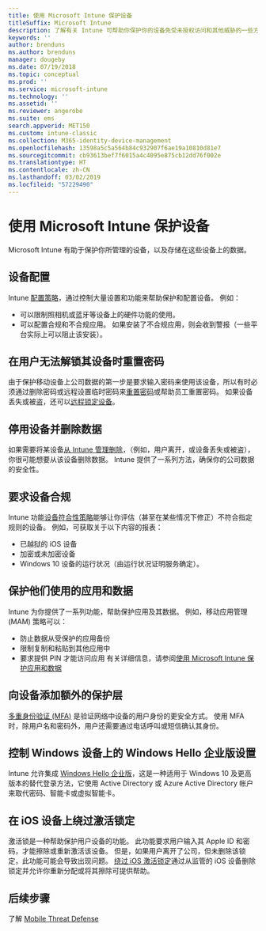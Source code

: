 ```yaml
---
title: 使用 Microsoft Intune 保护设备
titleSuffix: Microsoft Intune
description: 了解有关 Intune 可帮助你保护你的设备免受未授权访问和其他威胁的一些方法。
keywords: ''
author: brenduns
ms.author: brenduns
manager: dougeby
ms.date: 07/19/2018
ms.topic: conceptual
ms.prod: ''
ms.service: microsoft-intune
ms.technology: ''
ms.assetid: ''
ms.reviewer: angerobe
ms.suite: ems
search.appverid: MET150
ms.custom: intune-classic
ms.collection: M365-identity-device-management
ms.openlocfilehash: 13598a5c5a564b84c932907f6ae19a10810d81e7
ms.sourcegitcommit: cb93613bef7f6015a4c4095e875cb12dd76f002e
ms.translationtype: HT
ms.contentlocale: zh-CN
ms.lasthandoff: 03/02/2019
ms.locfileid: "57229490"
---
```

# <a name="protect-devices-with-microsoft-intune"></a>使用 Microsoft Intune 保护设备

Microsoft Intune 有助于保护你所管理的设备，以及存储在这些设备上的数据。

## <a name="device-configuration"></a>设备配置
Intune [配置策略](device-profiles.md)，通过控制大量设置和功能来帮助保护和配置设备。 例如：
- 可以限制照相机或蓝牙等设备上的硬件功能的使用。
- 可以配置合规和不合规应用。 如果安装了不合规应用，则会收到警报（一些平台实际上可以阻止该安装）。

## <a name="reset-passcodes-when-users-are-locked-out-of-their-devices"></a>在用户无法解锁其设备时重置密码
由于保护移动设备上公司数据的第一步是要求输入密码来使用该设备，所以有时必须通过删除密码或远程设置临时密码来[重置密码](device-passcode-reset.md)或帮助员工重置密码。 如果设备丢失或被盗，还可以[远程锁定设备](device-remote-lock.md)。

## <a name="retire-devices-and-remove-data"></a>停用设备并删除数据
如果需要将某设备[从 Intune 管理删除](devices-wipe.md)，（例如，用户离开，或设备丢失或被盗），你很可能想要从该设备删除数据。 Intune 提供了一系列方法，确保你的公司数据的安全性。

## <a name="require-devices-to-be-compliant"></a>要求设备合规
Intune 功能[设备符合性策略](device-compliance-get-started.md)能够让你评估（甚至在某些情况下修正）不符合指定规则的设备。 例如，可获取关于以下内容的报表：
- 已越狱的 iOS 设备
- 加密或未加密设备
- Windows 10 设备的运行状况（由运行状况证明服务确定）。

## <a name="protect-apps-and-the-data-they-use"></a>保护他们使用的应用和数据
Intune 为你提供了一系列功能，帮助保护应用及其数据。 例如，移动应用管理 (MAM) 策略可以：
- 防止数据从受保护的应用备份
- 限制复制和粘贴到其他应用中
- 要求提供 PIN 才能访问应用 有关详细信息，请参阅[使用 Microsoft Intune 保护应用和数据](app-protection-policy.md)

## <a name="add-an-additional-layer-of-protection-to-devices"></a>向设备添加额外的保护层
[多重身份验证 (MFA)](multi-factor-authentication.md) 是验证网络中设备的用户身份的更安全方式。  使用 MFA 时，除用户名和密码外，用户还需要通过电话呼叫或短信确认其身份。

## <a name="control-windows-hello-for-business-settings-on-windows-devices"></a>控制 Windows 设备上的 Windows Hello 企业版设置
Intune 允许集成 [Windows Hello 企业版](windows-hello.md)，这是一种适用于 Windows 10 及更高版本的替代登录方法，它使用 Active Directory 或 Azure Active Directory 帐户来取代密码、智能卡或虚拟智能卡。

## <a name="bypass-activation-lock-on-ios-devices"></a>在 iOS 设备上绕过激活锁定
激活锁是一种帮助保护用户设备的功能。 此功能要求用户输入其 Apple ID 和密码，才能擦除或重新激活该设备。 但是，如果用户离开了公司，但未删除该锁定，此功能可能会导致出现问题。 [绕过 iOS 激活锁定]( device-activation-lock-bypass.md)通过从监管的 iOS 设备删除锁定并允许你重新分配或将其擦除可提供帮助。

## <a name="next-steps"></a>后续步骤

了解 [Mobile Threat Defense](mobile-threat-defense.md)


